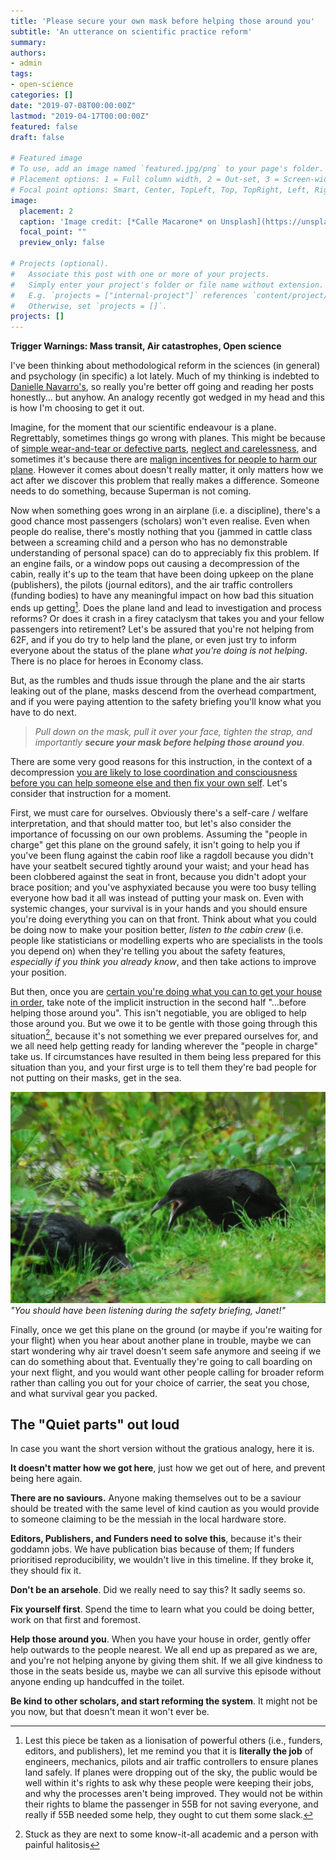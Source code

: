 ```yaml
---
title: 'Please secure your own mask before helping those around you'
subtitle: 'An utterance on scientific practice reform'
summary: 
authors:
- admin
tags:
- open-science
categories: []
date: "2019-07-08T00:00:00Z"
lastmod: "2019-04-17T00:00:00Z"
featured: false
draft: false

# Featured image
# To use, add an image named `featured.jpg/png` to your page's folder.
# Placement options: 1 = Full column width, 2 = Out-set, 3 = Screen-width
# Focal point options: Smart, Center, TopLeft, Top, TopRight, Left, Right, BottomLeft, Bottom, BottomRight
image: 
  placement: 2
  caption: 'Image credit: [*Calle Macarone* on Unsplash](https://unsplash.com/photos/15wIddvL5dU)'
  focal_point: ""
  preview_only: false

# Projects (optional).
#   Associate this post with one or more of your projects.
#   Simply enter your project's folder or file name without extension.
#   E.g. `projects = ["internal-project"]` references `content/project/deep-learning/index.md`.
#   Otherwise, set `projects = []`.
projects: []
---
```


**Trigger Warnings: Mass transit, Air catastrophes, Open science**


I've been thinking about methodological reform in the sciences (in general) and psychology (in specific) a lot lately. Much of my thinking is indebted to [Danielle Navarro's](https://djnavarro.net/), so really you're better off going and reading her posts honestly... but anyhow. An analogy recently got wedged in my head and this is how I'm choosing to get it out. 

Imagine, for the moment that our scientific endeavour is a plane. Regrettably, sometimes things go wrong with planes. This might be because of [simple wear-and-tear or defective  parts](https://genomebiology.biomedcentral.com/articles/10.1186/s13059-016-1044-7), [neglect and carelessness](https://journals.sagepub.com/doi/10.1177/0956797611417632), and sometimes it's because there are [malign incentives for people to harm our plane](https://www.apa.org/science/about/psa/2011/12/diederik-stapel). However it comes about doesn't really matter, it only matters how we act after we discover this problem that really makes a difference. Someone needs to do something, because Superman is not coming.

Now when something goes wrong in an airplane (i.e. a discipline), there's a good chance most passengers (scholars) won't even realise. Even when people do realise, there's mostly nothing that you (jammed in cattle class between a screaming child and a person who has no demonstrable understanding of personal space) can do to appreciably fix this problem. If an engine fails, or a window pops out causing a decompression of the cabin, really it's up to the team that have been doing upkeep on the plane (publishers), the pilots (journal editors), and the air traffic controllers (funding bodies) to have any meaningful impact on how bad this situation ends up getting[^bignote]. Does the plane land and lead to investigation and process reforms? Or does it crash in a firey cataclysm that takes you and your fellow passengers into retirement? Let's be assured that you're not helping from 62F, and if you do try to help land the plane, or even just try to inform everyone about the status of the plane _what you're doing is not helping_. There is no place for heroes in Economy class. 

But, as the rumbles and thuds issue through the plane and the air starts leaking out of the plane, masks descend from the overhead compartment, and if you were paying attention to the safety briefing you'll know what you have to do next. 

>_Pull down on the mask, pull it over your face, tighten the strap, and importantly **secure your mask before helping those around you**_. 

There are some very good reasons for this instruction, in the context of a decompression [you are likely to lose coordination and consciousness before you can help someone else and then fix your own self](https://www.youtube.com/watch?v=kUfF2MTnqAw). Let's consider that instruction for a moment. 

First, we must care for ourselves. Obviously there's a self-care / welfare interpretation, and that should matter too, but let's also consider the importance of focussing on our own problems. Assuming the "people in charge" get this plane on the ground safely, it isn't going to help you if you've been flung against the cabin roof like a ragdoll because you didn't have your seatbelt secured tightly around your waist; and your head has been clobbered against the seat in front, because you didn't adopt your brace position; and you've asphyxiated because you were too busy telling everyone how bad it all was instead of putting your mask on. Even with systemic changes, your survival is in your hands and you should ensure you're doing everything you can on that front. Think about what you could be doing now to make your position better, *listen to the cabin crew* (i.e. people like statisticians or modelling experts who are specialists in the tools you depend on) when they're telling you about the safety features, *especially if you think you already know*, and then take actions to improve your position.  

But then, once you are [certain you're doing what you can to get your house in order](https://biblehub.com/matthew/7-3.htm), take note of the implicit instruction in the second half  "...before helping those around you". This isn't negotiable, you are obliged to help those around you. But we owe it to be gentle with those going through this situation[^1], because it's not something we ever prepared ourselves for, and we all need help getting ready for landing wherever the "people in charge" take us. If circumstances have resulted in them being less prepared for this situation than you, and your first urge is to tell them they're bad people for not putting on their masks, get in the sea. 

!["Mansplaining crows"](crows.jpg)*"You should have been listening during the safety briefing, Janet!"*

Finally, once we get this plane on the ground (or maybe if you're waiting for your flight) when you hear about another plane in trouble, maybe we can start wondering why air travel doesn't seem safe anymore and seeing if we can do something about that. Eventually they're going to call boarding on your next flight, and you would want other people calling for broader reform rather than calling you out for your choice of carrier, the seat you chose, and what survival gear you packed. 


## The "Quiet parts" out loud

In case you want the short version without the gratious analogy, here it is. 

**It doesn't matter how we got here**, just how we get out of here, and prevent being here again. 

**There are no saviours.** Anyone making themselves out to be a saviour should be treated with the same level of kind caution as you would provide to someone claiming to be the messiah in the local hardware store.

**Editors, Publishers, and Funders need to solve this**, because it's their goddamn jobs. We have publication bias because of them; If funders prioritised reproducibility, we wouldn't live in this timeline. If they broke it, they should fix it.   

**Don't be an arsehole**. Did we really need to say this? It sadly seems so. 

**Fix yourself first**. Spend the time to learn what you could be doing better, work on that first and foremost.

**Help those around you**. When you have your house in order, gently offer help outwards to the people nearest. We all end up as prepared as we are, and you're not helping anyone by giving them shit. If we all give kindness to those in the seats beside us, maybe we can all survive this episode without anyone ending up handcuffed in the toilet. 

**Be kind to other scholars, and start reforming the system**. It might not be you now, but that doesn't mean it won't ever be. 

[^bignote]:Lest this piece be taken as a lionisation of powerful others (i.e., funders, editors, and publishers), let me remind you that it is **literally the job** of engineers, mechanics, pilots and air traffic controllers to ensure planes land safely. If planes were dropping out of the sky, the public would be well within it's rights to ask why these people were keeping their jobs, and why the processes aren't being improved. They would not be within their rights to blame the passenger in 55B for not saving everyone, and really if 55B needed some help, they ought to cut them some slack.

[^1]:Stuck as they are next to some know-it-all academic and a person with painful halitosis
